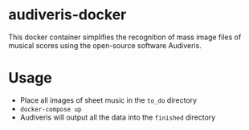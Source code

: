 # audiveris-docker
This docker container simplifies the recognition of mass image files of musical scores using the open-source software Audiveris.

# Usage
- Place all images of sheet music in the `to_do` directory
- `docker-compose up`
- Audiveris will output all the data into the `finished` directory
